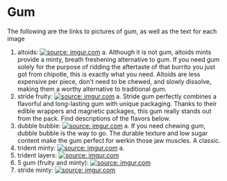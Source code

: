 # Gum

The following are the links to pictures of gum, as well as the text for each image
  1. altoids: <a href="http://imgur.com/S1pwGtP"><img src="http://i.imgur.com/S1pwGtP.jpg" title="source: imgur.com" /></a> 
    a. Although it is not gum, altoids mints provide a minty, breath freshening alternative to gum. If you need gum solely for the purpose of ridding the aftertaste of that burrito you just got from chipotle, this is exactly what you need. Altoids are less expensive per piece, don't need to be chewed, and slowly dissolve, making them a worthy alternative to traditional gum.
  2. stride fruity: <a href="http://imgur.com/7il9uk8"><img src="http://i.imgur.com/7il9uk8.jpg" title="source: imgur.com" /></a>
    a. Stride gum perfectly combines a flavorful and long-lasting gum with unique packaging. Thanks to their edible wrappers and magnetic packages, this gum really stands out from the pack. Find descriptions of the flavors below.
  3. dubble bubble: <a href="http://imgur.com/uAswamg"><img src="http://i.imgur.com/uAswamg.jpg" title="source: imgur.com" /></a>
    a. If you need chewing gum, dubble bubble is the way to go. The durable texture and low sugar content make the gum perfect for werkin those jaw muscles. A classic.
  4. trident minty: <a href="http://imgur.com/C4VGsOS"><img src="http://i.imgur.com/C4VGsOS.jpg" title="source: imgur.com" /></a>
    a. 
  5. trident layers: <a href="http://imgur.com/kLghMUy"><img src="http://i.imgur.com/kLghMUy.jpg" title="source: imgur.com" /></a>
  6. 5 gum (fruity and minty): <a href="http://imgur.com/AzwaC0y"><img src="http://i.imgur.com/AzwaC0y.jpg" title="source: imgur.com" /></a>
  7. stride minty: <a href="http://imgur.com/9NSEbKc"><img src="http://i.imgur.com/9NSEbKc.jpg" title="source: imgur.com" /></a>
  